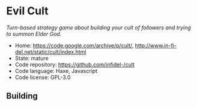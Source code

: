 # Evil Cult

_Turn-based strategy game about building your cult of followers and trying to summon Elder God._

- Home: https://code.google.com/archive/p/cult/, http://www.in-fi-del.net/static/cult/index.html
- State: mature
- Code repository: https://github.com/infidel-/cult
- Code language: Haxe, Javascript
- Code license: GPL-3.0

## Building

